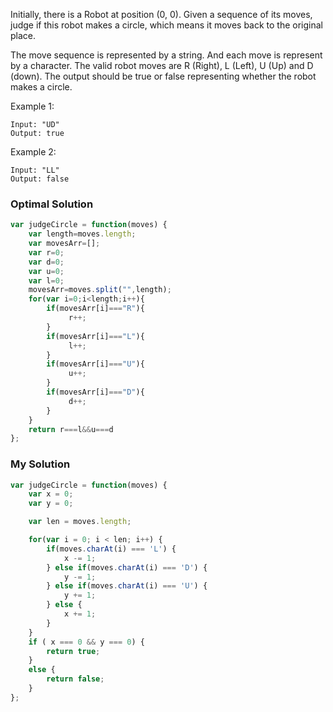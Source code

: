 Initially, there is a Robot at position (0, 0). Given a sequence of its moves, judge if this robot makes a circle, which means it moves back to the original place.

The move sequence is represented by a string. And each move is represent by a character. The valid robot moves are R (Right), L (Left), U (Up) and D (down). The output should be true or false representing whether the robot makes a circle.

Example 1:
````
Input: "UD"
Output: true
````
Example 2:
````
Input: "LL"
Output: false
````

### Optimal Solution
```javascript
var judgeCircle = function(moves) {
    var length=moves.length;
    var movesArr=[];
    var r=0;
    var d=0;
    var u=0;
    var l=0;
    movesArr=moves.split("",length);
    for(var i=0;i<length;i++){
        if(movesArr[i]==="R"){
             r++;
        }
        if(movesArr[i]==="L"){
             l++;
        }
        if(movesArr[i]==="U"){
             u++;
        }
        if(movesArr[i]==="D"){
             d++;
        }
    }
    return r===l&&u===d
};
```
### My Solution
```javascript
var judgeCircle = function(moves) {
    var x = 0;
    var y = 0;

    var len = moves.length;

    for(var i = 0; i < len; i++) {
        if(moves.charAt(i) === 'L') {
            x -= 1;    
        } else if(moves.charAt(i) === 'D') {
            y -= 1;    
        } else if(moves.charAt(i) === 'U') {
            y += 1;    
        } else {
            x += 1;    
        }    
    }
    if ( x === 0 && y === 0) {
        return true;
    }
    else {
        return false;
    }
};
```
